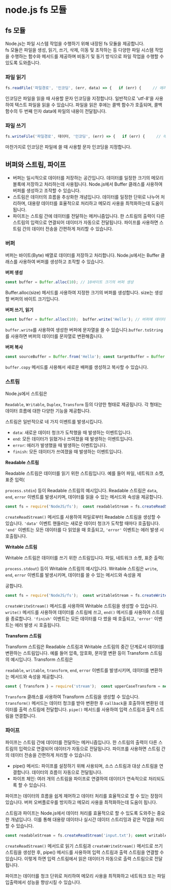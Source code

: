 # node.js fs 모듈

## fs 모듈 <a href="#headerid_0" id="headerid_0"></a>

Node.js는 파일 시스템 작업을 수행하기 위해 내장된 fs 모듈을 제공합니다.\
fs 모듈은 파일을 생성, 읽기, 쓰기, 삭제, 이동 및 조작하는 등 다양한 파일 시스템 작업을 수행하는 함수와 메서드를 제공하며 비동기 및 동기 방식으로 파일 작업을 수행할 수 있도록 도와줍니다.

### 파일 읽기 <a href="#headerid_1" id="headerid_1"></a>

```typescript
fs.readFile('파일경로', '인코딩', (err, data) => {   if (err) {     // 에러 처리   } else {     // 파일 내용을 이용한 작업 수행   } });
```

인코딩은 파일을 읽을 때 사용할 문자 인코딩을 지정합니다. 일반적으로 'utf-8'을 사용하여 텍스트 파일을 읽을 수 있습니다. 파일을 읽은 후에는 콜백 함수가 호출되며, 콜백 함수의 두 번째 인자 data에 파일의 내용이 전달됩니다.

### 파일 쓰기 <a href="#headerid_2" id="headerid_2"></a>

```typescript
fs.writeFile('파일경로', 데이터, '인코딩', (err) => {   if (err) {     // 에러 처리   } else {     // 파일 쓰기 완료 후 작업 수행   } });
```

마찬가지로 인코딩은 파일에 쓸 때 사용할 문자 인코딩을 지정합니다.

&#x20;

## 버퍼와 스트림, 파이프 <a href="#undefined" id="undefined"></a>

* 버퍼는 일시적으로 데이터를 저장하는 공간입니다. 데이터를 일정한 크기의 메모리 블록에 저장하고 처리하는데 사용됩니다. Node.js에서 Buffer 클래스를 사용하여 버퍼를 생성하고 조작할 수 있습니다.
* 스트림은 데이터의 흐름을 추상화한 개념입니다. 데이터를 일정한 단위로 나누어 처리하며, 대용량 데이터를 효율적으로 처리하고 메모리 사용을 최적화하는데 도움이 됩니다.
* 파이프는 스트림 간에 데이터를 전달하는 메커니즘입니다. 한 스트림의 출력이 다른 스트림의 입력으로 연결되어 데이터가 자동으로 전달됩니다. 파이프를 사용하면 스트림 간의 데이터 전송을 간편하게 처리할 수 있습니다.

### 버퍼 <a href="#headerid_3" id="headerid_3"></a>

버퍼는 바이트(Byte) 배열로 데이터를 저장하고 처리합니다. Node.js에서는 Buffer 클래스를 사용하여 버퍼를 생성하고 조작할 수 있습니다.

**버퍼 생성**

```typescript
const buffer = Buffer.alloc(10); // 10바이트 크기의 버퍼 생성
```

Buffer.alloc(size) 메서드를 사용하여 지정한 크기의 버퍼를 생성합니다. size는 생성할 버퍼의 바이트 크기입니다.

**버퍼 쓰기, 읽기**

```typescript
const buffer = Buffer.alloc(10);  buffer.write('Hello'); // 버퍼에 데이터 쓰기 console.log(buffer.toString()); // 'Hello'  buffer[5] = 44; // 버퍼의 특정 위치에 바이트 쓰기 console.log(buffer.toString()); // 'Hello,'  const byte = buffer[5]; // 버퍼의 특정 위치에서 바이트 읽기 console.log(byte); // 44
```

`buffer.write`를 사용하여 생성한 버퍼에 문자열을 쓸 수 있습니다.`buffer.toString`를 사용하면 버퍼의 데이터를 문자열로 변환해줍니다.

**버퍼 복사**

```typescript
const sourceBuffer = Buffer.from('Hello'); const targetBuffer = Buffer.alloc(10);  sourceBuffer.copy(targetBuffer); // 버퍼 복사 console.log(targetBuffer.toString()); // 'Hello'
```

`buffer.copy` 메서드를 사용해서 새로운 배퍼를 생성하고 복사할 수 있습니다.

### 스트림 <a href="#headerid_7" id="headerid_7"></a>

Node.js에서 스트림은&#x20;

`Readable`, `Writable`, `Duplex`, `Transform` 등의 다양한 형태로 제공됩니다. 각 형태는 데이터 흐름에 대한 다양한 기능을 제공합니다.

스트림은 일반적으로 네 가지 이벤트를 발생시킵니다.

* `data`: 새로운 데이터 청크가 도착했을 때 발생하는 이벤트입니다.
* `end`: 모든 데이터가 읽혔거나 쓰여졌을 때 발생하는 이벤트입니다.
* `error`: 에러가 발생했을 때 발생하는 이벤트입니다.
* `finish`: 모든 데이터가 쓰여졌을 때 발생하는 이벤트입니다.

**Readable 스트림**

Readable 스트림은 데이터를 읽기 위한 스트림입니다. 예를 들어 파일, 네트워크 소켓, 표준 입력(&#x20;

`process.stdin`) 등이 Readable 스트림의 예시입니다. Readable 스트림은 `data`, `end`, `error` 이벤트를 발생시키며, 데이터를 읽을 수 있는 메서드와 속성을 제공합니다.

```typescript
const fs = require('NodeJS/fs');  const readableStream = fs.createReadStream('file.txt');  readableStream.on('data', (chunk) => {     console.log(`Received chunk: ${chunk}`); });  readableStream.on('end', () => {     console.log('Finished reading data'); });  readableStream.on('error', (err) => {     console.error(`Error: ${err}`); });
```

`createReadStream()` 메서드를 사용하여 파일로부터 Readable 스트림을 생성할 수 있습니다. `'data'` 이벤트 핸들러는 새로운 데이터 청크가 도착할 때마다 호출됩니다. `'end'` 이벤트는 모든 데이터를 다 읽었을 때 호출되고, `'error'` 이벤트는 에러 발생 시 호출됩니다.

**Writable 스트림**

Writable 스트림은 데이터를 쓰기 위한 스트림입니다. 파일, 네트워크 소켓, 표준 출력(&#x20;

`process.stdout`) 등이 Writable 스트림의 예시입니다. Writable 스트림은 `write`, `end`, `error` 이벤트를 발생시키며, 데이터를 쓸 수 있는 메서드와 속성을 제

공합니다.

```typescript
const fs = require('NodeJS/fs');  const writableStream = fs.createWriteStream('output.txt');  writableStream.write('Hello, World!\n'); writableStream.write('Another line of data'); writableStream.end();  writableStream.on('finish', () => {     console.log('Finished writing data'); });  writableStream.on('error', (err) => {     console.error(`Error: ${err}`); });
```

`createWriteStream()` 메서드를 사용하여 Writable 스트림을 생성할 수 있습니다. `write()` 메서드를 사용하여 데이터를 스트림에 쓰고, `end()` 메서드를 사용하여 스트림을 종료합니다. `'finish'` 이벤트는 모든 데이터를 다 썼을 때 호출되고, `'error'` 이벤트는 에러 발생 시 호출됩니다.

**Transform 스트림**

Transform 스트림은 Readable 스트림과 Writable 스트림의 중간 단계로서 데이터를 변환하는 스트림입니다. 예를 들어 압축, 암호화, 문자열 변환 등이 Transform 스트림의 예시입니다. Transform 스트림은&#x20;

`readable`, `writable`, `transform`, `end`, `error` 이벤트를 발생시키며, 데이터를 변환하는 메서드와 속성을 제공합니다.

```typescript
const { Transform } = require('stream');  const upperCaseTransform = new Transform({   transform(chunk, encoding, callback) {     const upperCaseData = chunk.toString().toUpperCase();     callback(null, upperCaseData);   } });  process.stdin.pipe(upperCaseTransform).pipe(process.stdout);
```

`Transform` 클래스를 사용하여 Transform 스트림을 생성할 수 있습니다. `transform()` 메서드는 데이터 청크를 받아 변환한 후 `callback`을 호출하여 변환된 데이터를 출력 스트림에 전달합니다. `pipe()` 메서드를 사용하여 입력 스트림과 출력 스트림을 연결합니다.

### 파이프 <a href="#headerid_11" id="headerid_11"></a>

파이프는 스트림 간에 데이터를 전달하는 메커니즘입니다. 한 스트림의 출력이 다른 스트림의 입력으로 연결되어 데이터가 자동으로 전달됩니다. 파이프를 사용하면 스트림 간의 데이터 전송을 간편하게 처리할 수 있습니다.

* pipe() 메서드: 파이프를 설정하기 위해 사용되며, 소스 스트림과 대상 스트림을 연결합니다. 데이터의 흐름이 자동으로 전달됩니다.
* 파이프 체인: 여러 개의 스트림을 파이프로 연결하여 데이터가 연속적으로 처리되도록 할 수 있습니다.

파이프는 데이터의 흐름을 쉽게 제어하고 데이터 처리를 효율적으로 할 수 있는 장점이 있습니다. 버퍼 오버플로우를 방지하고 메모리 사용을 최적화하는데 도움이 됩니다.

스트림과 파이프는 Node.js에서 데이터 처리를 효율적으로 할 수 있도록 도와주는 중요한 개념입니다. 이를 통해 대용량 데이터나 실시간 데이터 스트리밍과 같은 작업을 처리할 수 있습니다.

```typescript
const readableStream = fs.createReadStream('input.txt'); const writableStream = fs.createWriteStream('output.txt');  readableStream.pipe(writableStream); // 입력 스트림과 출력 스트림 연결
```

`createReadStream()` 메서드로 읽기 스트림과 `createWriteStream()` 메서드로 쓰기 스트림을 생성한 후, pipe() 메서드를 사용하여 입력 스트림과 출력 스트림을 연결할 수 있습니다. 이렇게 하면 입력 스트림에서 읽은 데이터가 자동으로 출력 스트림으로 전달됩니다.

파이프는 데이터를 청크 단위로 처리하여 메모리 사용을 최적화하고 네트워크 또는 파일 입출력에서 성능을 향상시킬 수 있습니다.
